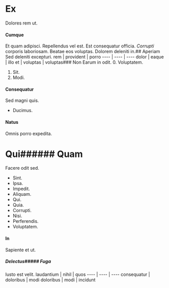# Ex
Dolores rem ut.
#### Cumque
Et quam adipisci. Repellendus vel est. Est consequatur officia.
_Corrupti_ corporis laboriosam. Beatae eos voluptas. Dolorem deleniti in.## Aperiam
Sed deleniti excepturi.
rem | provident | porro
---- | ---- | ----
dolor | eaque | illo
et | voluptas | voluptas### Non
Earum in odit.
0. Voluptatem. 
1. Sit. 
2. Modi. 
#### Consequatur
Sed magni quis.
* Ducimus. 
#### Natus
Omnis porro expedita.
# Qui###### Quam
Facere odit sed.
* Sint. 
* Ipsa. 
* Impedit. 
* Aliquam. 
* Qui. 
* Quia. 
* Corrupti. 
* Nisi. 
* Perferendis. 
* Voluptatem. 
#### In
Sapiente et ut.
##### Delectus##### Fuga
Iusto est velit.
laudantium | nihil | quos
---- | ---- | ----
consequatur | doloribus | modi
doloribus | modi | incidunt